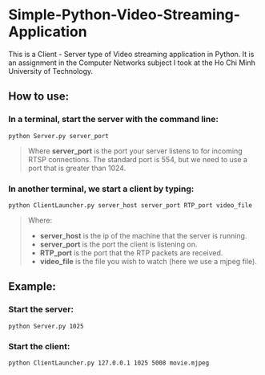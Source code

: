 # Simple-Python-Video-Streaming-Application
This is a Client - Server type of Video streaming application in Python. It is an assignment in the Computer Networks subject I took at the Ho Chi Minh University of Technology.

## How to use:
### In a terminal, start the server with the command line:
    python Server.py server_port
<blockquote>
  Where <strong>server_port</strong> is the port your server listens to for incoming RTSP connections. The standard port is 554, but we need to use a port that is greater than 1024.
</blockquote>

### In another terminal, we start a client by typing:
    python ClientLauncher.py server_host server_port RTP_port video_file
<blockquote>
  Where:
  <ul>
    <li><strong>server_host</strong> is the ip of  the machine that the server is running.</li>
    <li><strong>server_port</strong> is the port the client is listening on.</li>
    <li><strong>RTP_port</strong> is the port that the RTP packets are received.</li>
    <li><strong>video_file</strong> is the file you wish to watch (here we use a mjpeg file).</li>
  </ul>
</blockquote>

## Example:
### Start the server:
    python Server.py 1025

### Start the client:
    python ClientLauncher.py 127.0.0.1 1025 5008 movie.mjpeg
